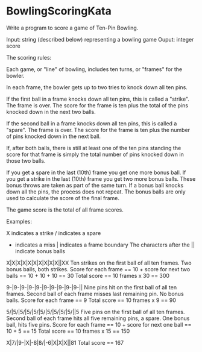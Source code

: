 # BowlingScoringKata

Write a program to score a game of Ten-Pin Bowling.
 
Input: string (described below) representing a bowling game
Ouput: integer score
 
The scoring rules:
 
Each game, or "line" of bowling, includes ten turns, 
or "frames" for the bowler.
 
In each frame, the bowler gets up to two tries to 
knock down all ten pins.
 
If the first ball in a frame knocks down all ten pins,
this is called a "strike". The frame is over. The score 
for the frame is ten plus the total of the pins knocked 
down in the next two balls.
 
If the second ball in a frame knocks down all ten pins, 
this is called a "spare". The frame is over. The score 
for the frame is ten plus the number of pins knocked 
down in the next ball.
 
If, after both balls, there is still at least one of the
ten pins standing the score for that frame is simply
the total number of pins knocked down in those two balls.
 
If you get a spare in the last (10th) frame you get one 
more bonus ball. If you get a strike in the last (10th) 
frame you get two more bonus balls.
These bonus throws are taken as part of the same turn. 
If a bonus ball knocks down all the pins, the process 
does not repeat. The bonus balls are only used to 
calculate the score of the final frame.
 
The game score is the total of all frame scores.
 
Examples:
 
X indicates a strike
/ indicates a spare
- indicates a miss
| indicates a frame boundary
The characters after the || indicate bonus balls
 
X|X|X|X|X|X|X|X|X|X||XX
Ten strikes on the first ball of all ten frames.
Two bonus balls, both strikes.
Score for each frame == 10 + score for next two 
balls == 10 + 10 + 10 == 30
Total score == 10 frames x 30 == 300
 
9-|9-|9-|9-|9-|9-|9-|9-|9-|9-||
Nine pins hit on the first ball of all ten frames.
Second ball of each frame misses last remaining pin.
No bonus balls.
Score for each frame == 9
Total score == 10 frames x 9 == 90
 
5/|5/|5/|5/|5/|5/|5/|5/|5/|5/||5
Five pins on the first ball of all ten frames.
Second ball of each frame hits all five remaining
pins, a spare.
One bonus ball, hits five pins.
Score for each frame == 10 + score for next one
ball == 10 + 5 == 15
Total score == 10 frames x 15 == 150
 
X|7/|9-|X|-8|8/|-6|X|X|X||81
Total score == 167
